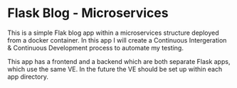 # Flask Blog - Microservices

This is a simple Flak blog app within a microservices structure deployed from a docker container.
In this app I will create a Continuous Intergeration & Continuous Development process to automate my testing.

This app has a frontend and a backend which are both separate Flask apps, which use the same VE.
In the future the VE should be set up within each app directory.